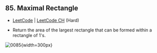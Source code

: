 ## 85. Maximal Rectangle

-  [LeetCode](https://leetcode.com/problems/maximal-rectangle/) | [LeetCode CH](https://leetcode.cn/problems/maximal-rectangle/) (Hard)

-   Return the area of the largest rectangle that can be formed within a rectangle of 1's.

![0085](https://assets.leetcode.com/uploads/2020/09/14/maximal.jpg){width=300px}
